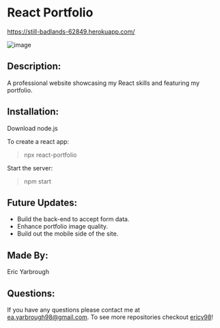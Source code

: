 # React Portfolio
https://still-badlands-62849.herokuapp.com/

![image](https://user-images.githubusercontent.com/65314282/99693750-531c1900-2a51-11eb-8bd2-206195860ac0.png)

## Description:
A professional website showcasing my React skills and featuring my portfolio.

## Installation:
Download node.js

To create a react app:
 > npx react-portfolio 

Start the server:
  > npm start

## Future Updates:
* Build the back-end to accept form data.
* Enhance portfolio image quality.
* Build out the mobile side of the site.

## Made By:
Eric Yarbrough

## Questions:
If you have any questions please contact me at ea.yarbrough98@gmail.com. To see more repositories checkout [ericy98](https://github.com/ericy98/)!
